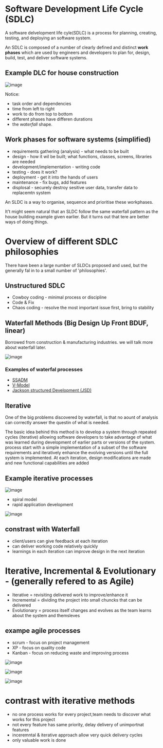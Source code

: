 # Software Development Life Cycle (SDLC)

A software delvelopment life cyle(SDLC) is a process for planning, creating, testing, and deploying an software system.

An SDLC is  composed of a number of clearly defined and distinct __work phases__ which are used by engineers and 
developers to plan for, design, build, test, and deliver software systems.

## Example DLC for house construction

![image](https://user-images.githubusercontent.com/105429/122201264-c674f480-ce93-11eb-959a-79d7caf7636d.png)


Notice:
- task order and dependencies
- time from left to right
- work to do from top to bottom
- different phases have differen durations
- the _waterfall_ shape.

## Work phases for software systems (simplified)

- requirements gathering (analysis) - what needs to be built
- design - how it wil be built; what functions, classes, screens, libraries are needed 
- development/implementation - writing code
- testing - does it work?
- deployment - get it into the hands of users
- maintenance - fix bugs, add features
- displosal - securely destroy sesitive user data, transfer data to replacemtn system

An SLDC is a way to organise, sequence and prioritise these workphases.

It't might seem natural that an SLDC follow the same waterfall pattern as the house building example given earlier. But it turns out that tere are better ways of doing things.

# Overview of different SDLC philosophies

There have been a large number of SLDCs proposed and used, but the generally fal in to a small number of 'philosophies'.

## Unstructured SDLC

- Cowboy coding - minimal process or discipline
- Code & Fix
- Chaos coding - resolve the most important issue first, bring to stability

## Waterfall Methods (Big Design Up Front BDUF, linear)

Borrowed from construction & manufacturing industries. we will talk more about waterfall later.

![image](https://user-images.githubusercontent.com/105429/122202919-6aab6b00-ce95-11eb-89c1-1b4f97dfa954.png)

### Examples of waterfal processes
- [SSADM](https://en.wikipedia.org/wiki/Structured_systems_analysis_and_design_method)
- [V-Model](https://en.wikipedia.org/wiki/V-Model)
- [Jackson structured Development (JSD)](https://en.wikipedia.org/wiki/Jackson_system_development)

## Iterative

One of the big problems discovered by waterfall, is that no aount of analysis can correctly answer the questin of what is needed.

The basic idea behind this method is to develop a system through repeated cycles (iterative)
allowing software developers to take advantage of what was learned during development of earlier parts or versions of the system.
process start with a simple implementation of a subset of the software requirements and iteratively enhance the evolving versions until the full system is
implemented. At each iteration, design modifications are made and new functional capabilities are added

## Example iterative processes

![image](https://user-images.githubusercontent.com/105429/122206163-fa064d80-ce98-11eb-9044-fc19c24472e9.png)

- spiral model
- rapid application development

![image](https://user-images.githubusercontent.com/105429/122206068-de02ac00-ce98-11eb-8158-5a2253bcdc7b.png)


## constrast with Waterfall

- client/users can give feedback at each iteration
- can deliver working code relatively quickly
- learnings in each iteration can improve design in the next iteration



# Iterative, Incremental & Evolutionary - (generally refered to as Agile)

- Iterative = revisiting delivered work to improve/enhance it
- Incremental = dividing the project into small chuncks that can be delivered
- Evolutionary = process itself changes and evolves as the team learns about the system and themsleves

## exampe agile processes

- scrum - focus on project management
- XP - focus on quality code
- Kanban - focus on reducing waste and improving process

![image](https://user-images.githubusercontent.com/105429/122208521-51a5b880-ce9b-11eb-9893-0bbccd0c8737.png)

![image](https://user-images.githubusercontent.com/105429/122208475-3f2b7f00-ce9b-11eb-8d47-87b94fe9635e.png)

![image](https://user-images.githubusercontent.com/105429/122208543-579b9980-ce9b-11eb-8144-11d3dd39a02a.png)




# contrast with iterative methods

- no one process works for every project,team needs to discover what works for this project
- not every feature has same priority, delay delivery of unimportnat features 
- inceremntal & iterative approach allow very quick delivery cycles
- only valuable work is done 






